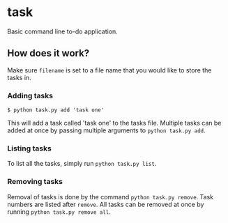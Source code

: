 # task
Basic command line to-do application.

## How does it work?

Make sure `filename` is set to a file name that you would like to store the tasks in.

### Adding tasks

`$ python task.py add 'task one'`

This will add a task called 'task one' to the tasks file. Multiple tasks can be added at once by passing multiple arguments to `python task.py add`.

### Listing tasks

To list all the tasks, simply run `python task.py list`.

### Removing tasks

Removal of tasks is done by the command `python task.py remove`. Task numbers are listed after `remove`.
All tasks can be removed at once by running `python task.py remove all`.
